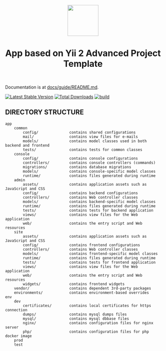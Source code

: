 <p align="center">
    <a href="https://github.com/yiisoft" target="_blank">
        <img src="https://avatars0.githubusercontent.com/u/993323" height="100px">
    </a>
    <h1 align="center">App based on Yii 2 Advanced Project Template</h1>
    <br>
</p>

Documentation is at [docs/guide/README.md](docs/guide/README.md).

[![Latest Stable Version](https://img.shields.io/packagist/v/yiisoft/yii2-app-advanced.svg)](https://packagist.org/packages/yiisoft/yii2-app-advanced)
[![Total Downloads](https://img.shields.io/packagist/dt/yiisoft/yii2-app-advanced.svg)](https://packagist.org/packages/yiisoft/yii2-app-advanced)
[![build](https://github.com/yiisoft/yii2-app-advanced/workflows/build/badge.svg)](https://github.com/yiisoft/yii2-app-advanced/actions?query=workflow%3Abuild)

DIRECTORY STRUCTURE
-------------------

```
app
    common
        config/              contains shared configurations
        mail/                contains view files for e-mails
        models/              contains model classes used in both backend and frontend
        tests/               contains tests for common classes    
    console
        config/              contains console configurations
        controllers/         contains console controllers (commands)
        migrations/          contains database migrations
        models/              contains console-specific model classes
        runtime/             contains files generated during runtime
    admin
        assets/              contains application assets such as JavaScript and CSS
        config/              contains backend configurations
        controllers/         contains Web controller classes
        models/              contains backend-specific model classes
        runtime/             contains files generated during runtime
        tests/               contains tests for backend application    
        views/               contains view files for the Web application
        web/                 contains the entry script and Web resources
    site
        assets/              contains application assets such as JavaScript and CSS
        config/              contains frontend configurations
        controllers/         contains Web controller classes
        models/              contains frontend-specific model classes
        runtime/             contains files generated during runtime
        tests/               contains tests for frontend application
        views/               contains view files for the Web application
        web/                 contains the entry script and Web resources
        widgets/             contains frontend widgets
    vendor/                  contains dependent 3rd-party packages
    environments/            contains environment-based overrides
env
    dev
        certificates/        contains local certificates for https connection
        dumps/               contains mysql dumps files
        mysql/               contains mysql dbbase files
        nginx/               contains configuration files for nginx server
        php/                 contains configuration files for php docker image
    prod
    test
```

